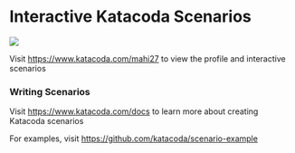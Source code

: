 # Interactive Katacoda Scenarios

[![](http://shields.katacoda.com/katacoda/mahi27/count.svg)](https://www.katacoda.com/mahi27 "Get your profile on Katacoda.com")

Visit https://www.katacoda.com/mahi27 to view the profile and interactive scenarios

### Writing Scenarios
Visit https://www.katacoda.com/docs to learn more about creating Katacoda scenarios

For examples, visit https://github.com/katacoda/scenario-example
